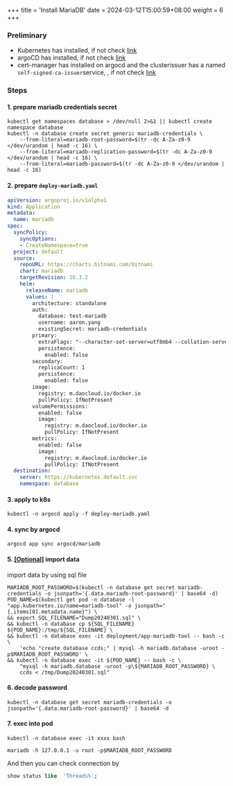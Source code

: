 +++
title = 'Install MariaDB'
date = 2024-03-12T15:00:59+08:00
weight = 6
+++

### Preliminary
- Kubernetes has installed, if not check [link](kubernetes/command/install/index.html)
- argoCD has installed, if not check [link](argo/argo-cd/argocd/index.html)
- cert-manager has installed on argocd and the clusterissuer has a named `self-signed-ca-issuer`service, , if not check [link](argo/argo-cd/application/cert_manager/index.html)

### Steps
#### 1. prepare mariadb credentials secret
```shell
kubectl get namespaces database > /dev/null 2>&1 || kubectl create namespace database
kubectl -n database create secret generic mariadb-credentials \
    --from-literal=mariadb-root-password=$(tr -dc A-Za-z0-9 </dev/urandom | head -c 16) \
    --from-literal=mariadb-replication-password=$(tr -dc A-Za-z0-9 </dev/urandom | head -c 16) \
    --from-literal=mariadb-password=$(tr -dc A-Za-z0-9 </dev/urandom | head -c 16)
```

#### 2. prepare `deploy-mariadb.yaml`
```yaml
apiVersion: argoproj.io/v1alpha1
kind: Application
metadata:
  name: mariadb
spec:
  syncPolicy:
    syncOptions:
    - CreateNamespace=true
  project: default
  source:
    repoURL: https://charts.bitnami.com/bitnami
    chart: mariadb
    targetRevision: 16.3.2
    helm:
      releaseName: mariadb
      values: |
        architecture: standalone
        auth:
          database: test-mariadb
          username: aaron.yang
          existingSecret: mariadb-credentials
        primary:
          extraFlags: "--character-set-server=utf8mb4 --collation-server=utf8mb4_bin"
          persistence:
            enabled: false
        secondary:
          replicaCount: 1
          persistence:
            enabled: false
        image:
          registry: m.daocloud.io/docker.io
          pullPolicy: IfNotPresent
        volumePermissions:
          enabled: false
          image:
            registry: m.daocloud.io/docker.io
            pullPolicy: IfNotPresent
        metrics:
          enabled: false
          image:
            registry: m.daocloud.io/docker.io
            pullPolicy: IfNotPresent
  destination:
    server: https://kubernetes.default.svc
    namespace: database
```


#### 3. apply to k8s
```shell
kubectl -n argocd apply -f deploy-mariadb.yaml
```

#### 4. sync by argocd
```shell
argocd app sync argocd/mariadb
```


#### 5. [[Optional]]() import data
import data by using sql file
```shell
MARIADB_ROOT_PASSWORD=$(kubectl -n database get secret mariadb-credentials -o jsonpath='{.data.mariadb-root-password}' | base64 -d)
POD_NAME=$(kubectl get pod -n database -l "app.kubernetes.io/name=mariadb-tool" -o jsonpath="{.items[0].metadata.name}") \
&& export SQL_FILENAME="Dump20240301.sql" \
&& kubectl -n database cp ${SQL_FILENAME} ${POD_NAME}:/tmp/${SQL_FILENAME} \
&& kubectl -n database exec -it deployment/app-mariadb-tool -- bash -c \
    'echo "create database ccds;" | mysql -h mariadb.database -uroot -p$MARIADB_ROOT_PASSWORD' \
&& kubectl -n database exec -it ${POD_NAME} -- bash -c \
    "mysql -h mariadb.database -uroot -p\${MARIADB_ROOT_PASSWORD} \
    ccds < /tmp/Dump20240301.sql"
```

#### 6. decode password
```shell
kubectl -n database get secret mariadb-credentials -o jsonpath='{.data.mariadb-root-password}' | base64 -d
```

#### 7. exec into pod
```shell
kubectl -n database exec -it xxxx bash
```

```shell
mariadb -h 127.0.0.1 -u root -p$MARIADB_ROOT_PASSWORD
```
And then you can check connection by 
```sql
show status like  'Threads%';
```